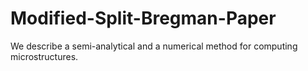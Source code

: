 # Modified-Split-Bregman-Paper
We describe a semi-analytical and a numerical method for computing microstructures.
